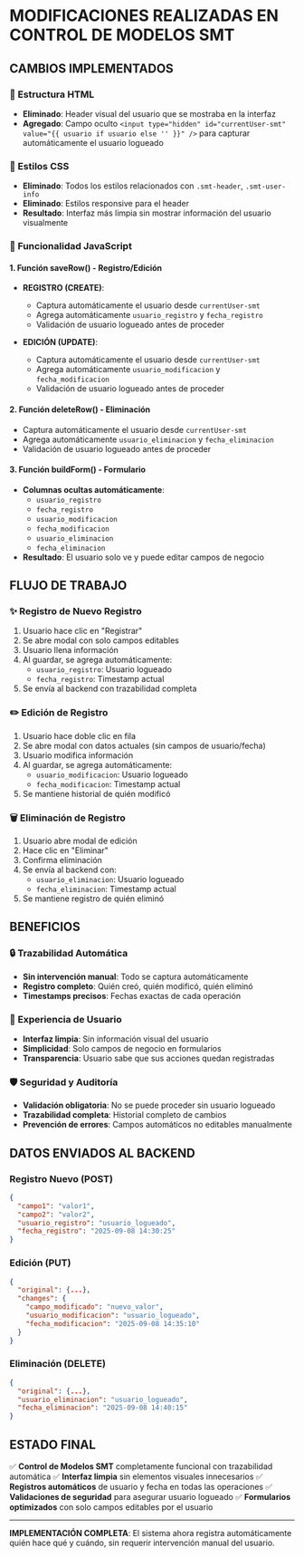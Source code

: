 # MODIFICACIONES REALIZADAS EN CONTROL DE MODELOS SMT

## CAMBIOS IMPLEMENTADOS

### 🔧 Estructura HTML
- **Eliminado**: Header visual del usuario que se mostraba en la interfaz
- **Agregado**: Campo oculto `<input type="hidden" id="currentUser-smt" value="{{ usuario if usuario else '' }}" />` para capturar automáticamente el usuario logueado

### 🎨 Estilos CSS
- **Eliminado**: Todos los estilos relacionados con `.smt-header`, `.smt-user-info`
- **Eliminado**: Estilos responsive para el header
- **Resultado**: Interfaz más limpia sin mostrar información del usuario visualmente

### 🚀 Funcionalidad JavaScript

#### 1. **Función saveRow() - Registro/Edición**
- **REGISTRO (CREATE)**:
  - Captura automáticamente el usuario desde `currentUser-smt`
  - Agrega automáticamente `usuario_registro` y `fecha_registro`
  - Validación de usuario logueado antes de proceder

- **EDICIÓN (UPDATE)**:
  - Captura automáticamente el usuario desde `currentUser-smt`
  - Agrega automáticamente `usuario_modificacion` y `fecha_modificacion`
  - Validación de usuario logueado antes de proceder

#### 2. **Función deleteRow() - Eliminación**
- Captura automáticamente el usuario desde `currentUser-smt`
- Agrega automáticamente `usuario_eliminacion` y `fecha_eliminacion`
- Validación de usuario logueado antes de proceder

#### 3. **Función buildForm() - Formulario**
- **Columnas ocultas automáticamente**:
  - `usuario_registro`
  - `fecha_registro`
  - `usuario_modificacion`
  - `fecha_modificacion`
  - `usuario_eliminacion`
  - `fecha_eliminacion`
- **Resultado**: El usuario solo ve y puede editar campos de negocio

## FLUJO DE TRABAJO

### ✨ Registro de Nuevo Registro
1. Usuario hace clic en "Registrar"
2. Se abre modal con solo campos editables
3. Usuario llena información
4. Al guardar, se agrega automáticamente:
   - `usuario_registro`: Usuario logueado
   - `fecha_registro`: Timestamp actual
5. Se envía al backend con trazabilidad completa

### ✏️ Edición de Registro
1. Usuario hace doble clic en fila
2. Se abre modal con datos actuales (sin campos de usuario/fecha)
3. Usuario modifica información
4. Al guardar, se agrega automáticamente:
   - `usuario_modificacion`: Usuario logueado
   - `fecha_modificacion`: Timestamp actual
5. Se mantiene historial de quién modificó

### 🗑️ Eliminación de Registro
1. Usuario abre modal de edición
2. Hace clic en "Eliminar"
3. Confirma eliminación
4. Se envía al backend con:
   - `usuario_eliminacion`: Usuario logueado
   - `fecha_eliminacion`: Timestamp actual
5. Se mantiene registro de quién eliminó

## BENEFICIOS

### 🔒 Trazabilidad Automática
- **Sin intervención manual**: Todo se captura automáticamente
- **Registro completo**: Quién creó, quién modificó, quién eliminó
- **Timestamps precisos**: Fechas exactas de cada operación

### 👥 Experiencia de Usuario
- **Interfaz limpia**: Sin información visual del usuario
- **Simplicidad**: Solo campos de negocio en formularios
- **Transparencia**: Usuario sabe que sus acciones quedan registradas

### 🛡️ Seguridad y Auditoría
- **Validación obligatoria**: No se puede proceder sin usuario logueado
- **Trazabilidad completa**: Historial completo de cambios
- **Prevención de errores**: Campos automáticos no editables manualmente

## DATOS ENVIADOS AL BACKEND

### Registro Nuevo (POST)
```json
{
  "campo1": "valor1",
  "campo2": "valor2",
  "usuario_registro": "usuario_logueado",
  "fecha_registro": "2025-09-08 14:30:25"
}
```

### Edición (PUT)
```json
{
  "original": {...},
  "changes": {
    "campo_modificado": "nuevo_valor",
    "usuario_modificacion": "usuario_logueado",
    "fecha_modificacion": "2025-09-08 14:35:10"
  }
}
```

### Eliminación (DELETE)
```json
{
  "original": {...},
  "usuario_eliminacion": "usuario_logueado",
  "fecha_eliminacion": "2025-09-08 14:40:15"
}
```

## ESTADO FINAL
✅ **Control de Modelos SMT** completamente funcional con trazabilidad automática
✅ **Interfaz limpia** sin elementos visuales innecesarios
✅ **Registros automáticos** de usuario y fecha en todas las operaciones
✅ **Validaciones de seguridad** para asegurar usuario logueado
✅ **Formularios optimizados** con solo campos editables por el usuario

---
**IMPLEMENTACIÓN COMPLETA**: El sistema ahora registra automáticamente quién hace qué y cuándo, sin requerir intervención manual del usuario.
